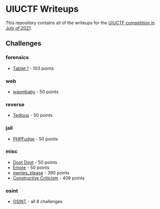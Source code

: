 # UIUCTF Writeups
This repository contains all of the writeups for the [UIUCTF competition in July of 2021](https://ctftime.org/event/1372). 

## Challenges

### forensics

* [Tablet 1](https://github.com/BYU-CTF-group/writeups-uiuctf/tree/main/tablet1) - 103 points

### web

* [wasmbaby](https://github.com/BYU-CTF-group/writeups-uiuctf/tree/main/wasmbaby) - 50 points

### reverse

* [Tedious](https://github.com/BYU-CTF-group/writeups-uiuctf/tree/main/tedious) - 50 points

### jail

* [PHPFudge](https://github.com/BYU-CTF-group/writeups-uiuctf/tree/main/phpfudge) - 50 points

### misc

* [Doot Doot](https://github.com/BYU-CTF-group/writeups-uiuctf/tree/main/dootdoot) - 50 points
* [Emote](https://github.com/BYU-CTF-group/writeups-uiuctf/tree/main/emote) - 50 points
* [pwnies_please](#) - 390 points
* [Constructive Criticism](https://github.com/BYU-CTF-group/writeups-uiuctf/tree/main/Constructive%20Criticism) - 408 points

### osint

* [OSINT](https://github.com/BYU-CTF-group/writeups-uiuctf/tree/main/OSINT_Charlie) - all 8 challenges

